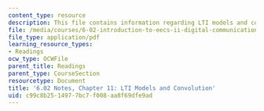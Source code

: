 ```yaml
---
content_type: resource
description: This file contains information regarding LTI models and convolution.
file: /media/courses/6-02-introduction-to-eecs-ii-digital-communication-systems-fall-2012/c99c8b2514977bc7f008aa8f69dfe9ad_MIT6_02F12_chap11.pdf
file_type: application/pdf
learning_resource_types:
- Readings
ocw_type: OCWFile
parent_title: Readings
parent_type: CourseSection
resourcetype: Document
title: '6.02 Notes, Chapter 11: LTI Models and Convolution'
uid: c99c8b25-1497-7bc7-f008-aa8f69dfe9ad
---
```

